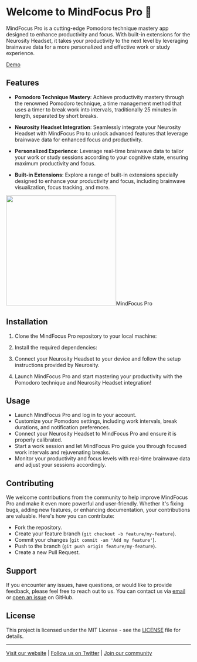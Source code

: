 # Welcome to MindFocus Pro 🧠

MindFocus Pro is a cutting-edge Pomodoro technique mastery app designed to enhance productivity and focus. With built-in extensions for the Neurosity Headset, it takes your productivity to the next level by leveraging brainwave data for a more personalized and effective work or study experience.

[Demo](https://youtu.be/CjMBh107-10)

## Features

- **Pomodoro Technique Mastery**: Achieve productivity mastery through the renowned Pomodoro technique, a time management method that uses a timer to break work into intervals, traditionally 25 minutes in length, separated by short breaks.

- **Neurosity Headset Integration**: Seamlessly integrate your Neurosity Headset with MindFocus Pro to unlock advanced features that leverage brainwave data for enhanced focus and productivity.

- **Personalized Experience**: Leverage real-time brainwave data to tailor your work or study sessions according to your cognitive state, ensuring maximum productivity and focus.

- **Built-in Extensions**: Explore a range of built-in extensions specially designed to enhance your productivity and focus, including brainwave visualization, focus tracking, and more.


<img style="width:300px;" src="https://github.com/nataliepan/neurosity-pomodoro/assets/16673226/fa164fe5-de0a-4439-901c-3a57eb0f8edb">MindFocus Pro</img>

## Installation

1. Clone the MindFocus Pro repository to your local machine:

2. Install the required dependencies:

3. Connect your Neurosity Headset to your device and follow the setup instructions provided by Neurosity.

4. Launch MindFocus Pro and start mastering your productivity with the Pomodoro technique and Neurosity Headset integration!

## Usage

- Launch MindFocus Pro and log in to your account.
- Customize your Pomodoro settings, including work intervals, break durations, and notification preferences.
- Connect your Neurosity Headset to MindFocus Pro and ensure it is properly calibrated.
- Start a work session and let MindFocus Pro guide you through focused work intervals and rejuvenating breaks.
- Monitor your productivity and focus levels with real-time brainwave data and adjust your sessions accordingly.

## Contributing

We welcome contributions from the community to help improve MindFocus Pro and make it even more powerful and user-friendly. Whether it's fixing bugs, adding new features, or enhancing documentation, your contributions are valuable. Here's how you can contribute:

- Fork the repository.
- Create your feature branch (`git checkout -b feature/my-feature`).
- Commit your changes (`git commit -am 'Add my feature'`).
- Push to the branch (`git push origin feature/my-feature`).
- Create a new Pull Request.

## Support

If you encounter any issues, have questions, or would like to provide feedback, please feel free to reach out to us. You can contact us via [email](mailto:natalie.pan@gmail.com) or [open an issue](https://github.com/mindfocuspro/mindfocus-pro/issues) on GitHub.

## License

This project is licensed under the MIT License - see the [LICENSE](LICENSE) file for details.

---

[Visit our website](https://www.mindfocuspro.com) | [Follow us on Twitter](https://twitter.com/mindfocuspro) | [Join our community](https://community.mindfocuspro.com)
